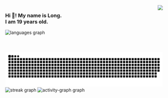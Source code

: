 <img align="right" height="150" src="https://i.giphy.com/media/v1.Y2lkPTc5MGI3NjExdW9sM3RkeWd4dXlteHljc2p4djJtN3ppNHF1b24waHF5M2txejF2MiZlcD12MV9pbnRlcm5hbF9naWZfYnlfaWQmY3Q9Zw/8Lc5xmvzRhlLy/giphy.gif"   />

<h3 align="left">Hi 👋! My name is Long.<br>I am 19 years old.</h3>
<div align="left">
<img src="https://github-readme-stats.vercel.app/api/top-langs?username=nghlong3004&locale=en&hide_title=false&layout=compact&card_width=400&langs_count=5&theme=gruvbox_light&hide_border=false" height="100"  alt="languages graph" /> 
</div>
<picture>
  <source media="(prefers-color-scheme: dark)" srcset="https://raw.githubusercontent.com/platane/platane/output/github-contribution-grid-snake-dark.svg">
  <source media="(prefers-color-scheme: light)" srcset="https://raw.githubusercontent.com/platane/platane/output/github-contribution-grid-snake.svg">
  <img alt="github contribution grid snake animation" src="https://raw.githubusercontent.com/platane/platane/output/github-contribution-grid-snake.svg">
</picture>


<div align="left">
  <img src="https://streak-stats.demolab.com?user=nghlong3004&locale=en&mode=daily&theme=dracula&hide_border=false&border_radius=8" height="150" alt="streak graph" /> 
  <img src="https://github-readme-activity-graph.vercel.app/graph?username=nghlong3004&radius=50&hide_border=false&theme=material-palenight" height="150" alt="activity-graph graph"  />
</div>

